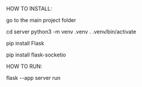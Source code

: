HOW TO INSTALL:

go to the main project folder

cd server
python3 -m venv .venv
. .venv/bin/activate

pip install Flask

pip install flask-socketio


HOW TO RUN:

flask --app server run

